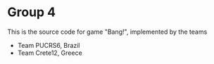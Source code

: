 Group 4
==================

This is the source code for game "Bang!", implemented by the teams

* Team PUCRS6, Brazil
* Team Crete12, Greece
